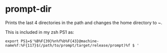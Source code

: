 # prompt-dir

Prints the last 4 directories in the path and changes the home directory to ~.

This is included in my zsh PS1 as:

```shell
export PS1=$'%B%F{39}%n%f%b%F{43}@machine-name%f:%F{117}$(/path/to/prompt/target/release/prompt)%f $ '
```
